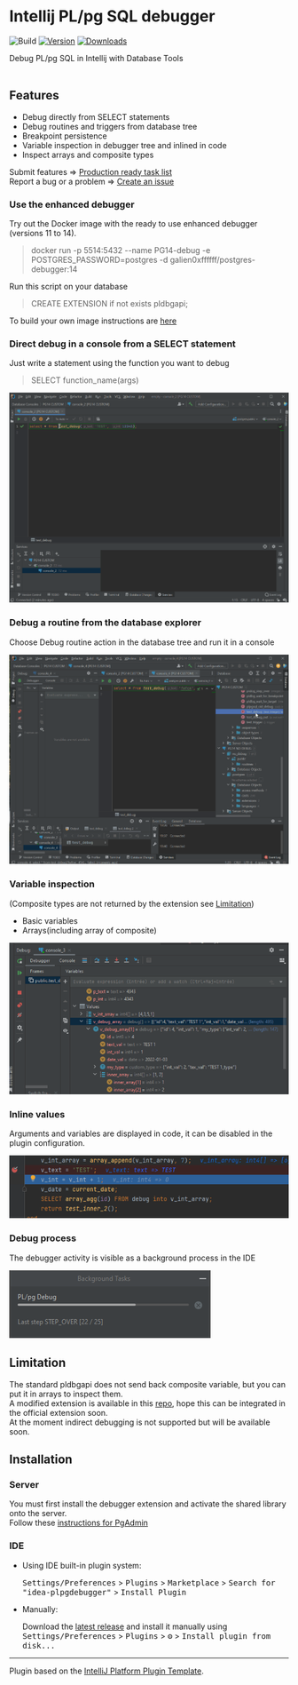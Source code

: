 # Intellij PL/pg SQL debugger

![Build](https://github.com/ng-galien/idea-plpgdebugger/workflows/Build/badge.svg)
[![Version](https://img.shields.io/jetbrains/plugin/v/18419-postgresql-debugger.svg)](https://plugins.jetbrains.com/plugin/18419-postgresql-debugger)
[![Downloads](https://img.shields.io/jetbrains/plugin/d/18419-postgresql-debugger.svg)](https://plugins.jetbrains.com/plugin/18419-postgresql-debugger)

<!-- Plugin description -->
Debug PL/pg SQL in Intellij with Database Tools<br/><br/>

## Features
- Debug directly from SELECT statements
- Debug routines and triggers from database tree
- Breakpoint persistence
- Variable inspection in debugger tree and inlined in code
- Inspect arrays and composite types


Submit features => [Production ready task list](https://github.com/ng-galien/idea-plpgdebugger/issues/17)  
Report a bug or a problem => [Create an issue](https://github.com/ng-galien/idea-plpgdebugger/issues/new/choose)
<!-- Plugin description end -->

### Use the enhanced debugger

Try out the Docker image with the ready to use enhanced debugger (versions 11 to 14).

> docker run -p 5514:5432 --name PG14-debug -e POSTGRES_PASSWORD=postgres -d galien0xffffff/postgres-debugger:14

Run this script on your database

> CREATE EXTENSION if not exists pldbgapi;

To build your own image instructions are [here](docker/README.md)


### Direct debug in a console from a SELECT statement

Just write a statement using the function you want to debug

> SELECT function_name(args)

![](img/direct.gif)

### Debug a routine from the database explorer

Choose Debug routine action in the database tree and run it in a console

![](img/indirect.gif)

### Variable inspection

(Composite types are not returned by the extension see [Limitation](#limitation))

  * Basic variables
  * Arrays(including array of composite)

![](img/inspect-variables.png)

### Inline values

Arguments and variables are displayed in code, it can be disabled in the plugin configuration.  

![](img/inline-variables.png)

### Debug process

The debugger activity is visible as a background process in the IDE

![](img/background-process.png)

## Limitation

The standard pldbgapi does not send back composite variable, but you can put it in arrays to inspect them.  
A modified extension is available in this [repo](https://github.com/ng-galien/pldebugger), hope this can be integrated in the official extension soon.  
At the moment indirect debugging is not supported but will be available soon.

## Installation

### Server
You must first install the debugger extension and activate the shared library onto the server.  
Follow these [instructions for PgAdmin](https://www.pgadmin.org/docs/pgadmin4/development/debugger.html)


### IDE

- Using IDE built-in plugin system:
  
  <kbd>Settings/Preferences</kbd> > <kbd>Plugins</kbd> > <kbd>Marketplace</kbd> > <kbd>Search for "idea-plpgdebugger"</kbd> >
  <kbd>Install Plugin</kbd>
  
- Manually:

  Download the [latest release](https://github.com/ng-galien/idea-plpgdebugger/releases/latest) and install it manually using
  <kbd>Settings/Preferences</kbd> > <kbd>Plugins</kbd> > <kbd>⚙️</kbd> > <kbd>Install plugin from disk...</kbd>


---
Plugin based on the [IntelliJ Platform Plugin Template][template].



[template]: https://github.com/JetBrains/intellij-platform-plugin-template

